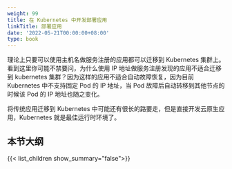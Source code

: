 ```yaml
---
weight: 99
title: 在 Kubernetes 中开发部署应用
linkTitle: 部署应用
date: '2022-05-21T00:00:00+08:00'
type: book
---
```




理论上只要可以使用主机名做服务注册的应用都可以迁移到 Kubernetes 集群上。看到这里你可能不禁要问，为什么使用 IP 地址做服务注册发现的应用不适合迁移到 kubernetes 集群？因为这样的应用不适合自动故障恢复，因为目前 Kubernetes 中不支持固定 Pod 的 IP 地址，当 Pod 故障后自动转移到其他节点的时候该 Pod 的 IP 地址也随之变化。

将传统应用迁移到 Kubernetes 中可能还有很长的路要走，但是直接开发云原生应用，Kubernetes 就是最佳运行时环境了。

## 本节大纲

{{< list_children show_summary="false">}}
